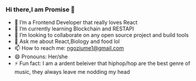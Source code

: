 ### Hi there,I am Promise  👋



- 🔭 I’m a Frontend Developer that really loves React
- 🌱 I’m currently learning Blockchain and RESTAPI
- 👯 I’m looking to collaborate on any open source project and build tools
- 💬 Ask me about React,Biology and food lol
- 📫 How to reach me: ngoziume1@gmail.com
- 😄 Pronouns: Her/she
- ⚡ Fun fact: I am a ardent beleiver that hiphop/hop are the best genre of music, they always leave me nodding my head
